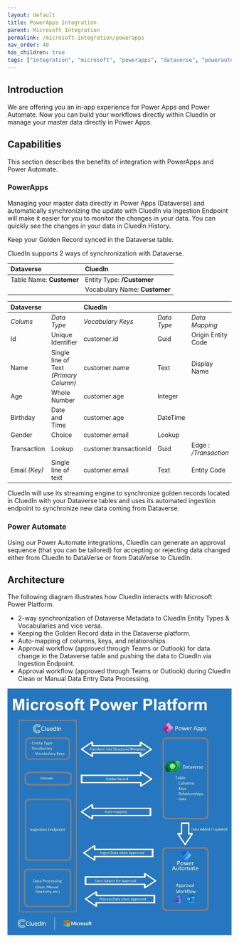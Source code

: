 ```yaml
---
layout: default
title: PowerApps Integration
parent: Microsoft Integration
permalink: /microsoft-integration/powerapps
nav_order: 40
has_children: true
tags: ["integration", "microsoft", "powerapps", "dataverse", "powerautomate"]
---
```


## Introduction
We are offering you an in-app experience for Power Apps and Power Automate. Now you can build your workflows directly within CluedIn or manage your master data directly in Power Apps.

## Capabilities
This section describes the benefits of integration with PowerApps and Power Automate.

### PowerApps
Managing your master data directly in Power Apps (Dataverse) and automatically synchronizing the update with CluedIn via Ingestion Endpoint will make it easier for you to monitor the changes in your data. You can quickly see the changes in your data in CluedIn History.

Keep your Golden Record synced in the Dataverse table.

CluedIn supports 2 ways of synchronization with Dataverse.

| Dataverse                | CluedIn                       |
|:-------------------------|:------------------------------|
| Table Name: **Customer** | Entity Type: **/Customer**    |
|                          | Vocabulary Name: **Customer** |

| Dataverse |   | CluedIn |    |    |
|:----------|:--|:--------|:---|:---|
| _Colums_ | _Data Type_ | _Vocabulary Keys_ | _Data Type_ | _Data Mapping_ |
| Id | Unique Identifier | customer.id | Guid | Origin Entity Code |
| Name | Single line of Text _(Primary Column)_ | customer.name | Text | Display Name |
| Age | Whole Number | customer.age | Integer | |
| Birthday | Date and Time | customer.age | DateTime | |
| Gender | Choice | customer.email | Lookup | |
| Transaction | Lookup | customer.transactionId | Guid | Edge : _/Transaction_ |
| Email _(Key)_ | Single line of text | customer.email | Text | Entity Code |

CluedIn will use its streaming engine to synchronize golden records located in CluedIn with your Dataverse tables and uses its automated ingestion endpoint to synchronize new data coming from Dataverse.


### Power Automate
Using our Power Automate integrations, CluedIn can generate an approval sequence (that you can be tailored) for accepting or rejecting data changed either from CluedIn to DataVerse or from DataVerse to CluedIn.

## Architecture
The following diagram illustrates how CluedIn interacts with Microsoft Power Platform.
- 2-way synchronization of Dataverse Metadata to CluedIn Entity Types & Vocabularies and vice versa.
- Keeping the Golden Record data in the Dataverse platform.
- Auto-mapping of columns, keys, and relationships.
- Approval workflow (approved through Teams or Outlook) for data change in the Dataverse table and pushing the data to CluedIn via Ingestion Endpoint.
- Approval workflow (approved through Teams or Outlook) during CluedIn Clean or Manual Data Entry Data Processing.

![Microsoft-CluedIn](./powerapps/images/microsoft-cluedin.jpg)